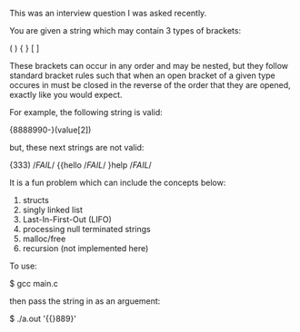 This was an interview question I was asked recently. 

You are given a string which may contain 3 types of brackets:

  ( )
  { }
  [ ]

These brackets can occur in any order and may be nested, but
they follow standard bracket rules such that when an open bracket
of a given type occures in must be closed in the reverse of the
order that they are opened, exactly like you would expect.

For example, the following string is valid:
 
  {8888990-}(value[2])

but, these next strings are not valid:

  {333)     /*FAIL*/
  {{hello   /*FAIL*/
  }help     /*FAIL*/

It is a fun problem which can include the concepts below: 
  1. structs
  2. singly linked list
  3. Last-In-First-Out (LIFO)
  4. processing null terminated strings
  5. malloc/free
  6. recursion (not implemented here)

To use:

  $ gcc main.c

then pass the string in as an arguement:

  $ ./a.out '{{}889}'


